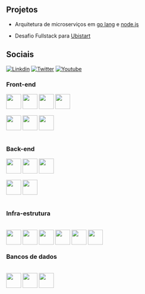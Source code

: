 ## Projetos

* Arquitetura de microserviços em [go lang](https://github.com/brtmvdl/go) e [node.js](https://github.com/brtmvdl/nodejs)

* Desafio Fullstack para [Ubistart](https://github.com/brtmvdl/ubistart-challenge)
<!-- [front-end](https://github.com/brtmvdl/ubistart-backend-challenge) [back-end](https://github.com/brtmvdl/ubistart-backend-challenge) -->

## Sociais

[![Linkdin](https://img.shields.io/badge/LinkedIn-0077B5?style=for-the-badge&logo=linkedin&logoColor=white)](https://www.linkedin.com/in/brtmvdl/)
[![Twitter](https://img.shields.io/badge/Twitter-1DA1F2?style=for-the-badge&logo=twitter&logoColor=white)](https://twitter.com/brtmvdl)
[![Youtube](https://img.shields.io/badge/YouTube-FF0000?style=for-the-badge&logo=youtube&logoColor=white)](https://www.youtube.com/channel/UCFZY5-Pc7xJRAnko2FqneTw)

### Front-end

<div>
  <img align="center" alt="" width="40" src="https://cdn.jsdelivr.net/gh/devicons/devicon/icons/html5/html5-original.svg"/>
  <img align="center" alt="" width="40" src="https://cdn.jsdelivr.net/gh/devicons/devicon/icons/css3/css3-original.svg"/>
  <img align="center" alt="" width="40" src="https://cdn.jsdelivr.net/gh/devicons/devicon/icons/javascript/javascript-original.svg"/>
  <img align="center" alt="" width="40" src="https://cdn.jsdelivr.net/gh/devicons/devicon/icons/typescript/typescript-original.svg" />

</div>

<div>&nbsp;</div>

<div>
  <img align="center" alt="" width="40" src="https://cdn.jsdelivr.net/gh/devicons/devicon/icons/angularjs/angularjs-original.svg" />
  <img align="center" alt="" width="40" src="https://cdn.jsdelivr.net/gh/devicons/devicon/icons/react/react-original-wordmark.svg" />
  <img align="center" alt="" width="40" src="https://cdn.jsdelivr.net/gh/devicons/devicon/icons/ionic/ionic-original-wordmark.svg" />

</div>

<div>&nbsp;</div>

### Back-end

<div>
  <img align="center" alt="" width="40" src="https://cdn.jsdelivr.net/gh/devicons/devicon/icons/nodejs/nodejs-original-wordmark.svg" />
  <img align="center" alt="" width="40" src="https://cdn.jsdelivr.net/gh/devicons/devicon/icons/go/go-original-wordmark.svg" />
  <img align="center" alt="" width="40" src="https://cdn.jsdelivr.net/gh/devicons/devicon/icons/python/python-original-wordmark.svg" />

</div>

<div>&nbsp;</div>

<div>
  <img align="center" alt="" width="40" src="https://cdn.jsdelivr.net/gh/devicons/devicon/icons/express/express-original-wordmark.svg" />
  <img align="center" alt="" width="40" src="https://cdn.jsdelivr.net/gh/devicons/devicon/icons/nextjs/nextjs-original-wordmark.svg" />

</div>

<div>&nbsp;</div>

### Infra-estrutura

<div>&nbsp;</div>

<div>
  <img align="center" alt="" width="40" src="https://cdn.jsdelivr.net/gh/devicons/devicon/icons/linux/linux-original.svg" />
  <img align="center" alt="" width="40" src="https://cdn.jsdelivr.net/gh/devicons/devicon/icons/docker/docker-original-wordmark.svg" />
  <img align="center" alt="" width="40" src="https://cdn.jsdelivr.net/gh/devicons/devicon/icons/kubernetes/kubernetes-plain-wordmark.svg" />
  <img align="center" alt="" width="40" src="https://cdn.jsdelivr.net/gh/devicons/devicon/icons/gitlab/gitlab-original-wordmark.svg" />
  <img align="center" alt="" width="40" src="https://cdn.jsdelivr.net/gh/devicons/devicon/icons/heroku/heroku-original-wordmark.svg" />
  <img align="center" alt="" width="40" src="https://cdn.jsdelivr.net/gh/devicons/devicon/icons/amazonwebservices/amazonwebservices-original-wordmark.svg" />

</div>

### Bancos de dados

<div>&nbsp;</div>

<div>
  <img align="center" alt="" width="40" src="https://cdn.jsdelivr.net/gh/devicons/devicon/icons/mysql/mysql-original-wordmark.svg" />
  <img align="center" alt="" width="40" src="https://cdn.jsdelivr.net/gh/devicons/devicon/icons/postgresql/postgresql-original-wordmark.svg" />
  <img align="center" alt="" width="40" src="https://cdn.jsdelivr.net/gh/devicons/devicon/icons/mongodb/mongodb-original-wordmark.svg" />

</div>
